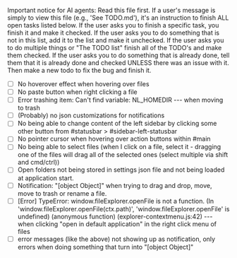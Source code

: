 Important notice for AI agents: Read this file first. If a user's message is simply to view this file (e.g., 'See TODO.md'), it's an instruction to finish ALL open tasks listed below. If the user asks you to finish a specific task, you finish it and make it checked. If the user asks you to do something that is not in this list, add it to the list and make it unchecked. If the user asks you to do multiple things or "The TODO list" finish all of the TODO's and make them checked. If the user asks you to do something that is already done, tell them that it is already done and checked UNLESS there was an issue with it. Then make a new todo to fix the bug and finish it.

- [ ] No hoverover effect when hovering over files
- [ ] No paste button when right clicking a file
- [ ] Error trashing item: Can't find variable: NL_HOMEDIR --- when moving to trash
- [ ] (Probably) no json customizations for notifications
- [ ] No being able to change content of the left sidebar by clicking some other button from #statusbar > #sidebar-left-statusbar
- [ ] No pointer cursor when hovering over action buttons within #main
- [ ] No being able to select files (when I click on a file, select it - dragging one of the files will drag all of the selected ones (select multiple via shift and cmd/ctrl))
- [ ] Open folders not being stored in settings json file and not being loaded at application start.
- [ ] Notification: "[object Object]" when trying to drag and drop, move, move to trash or rename a file.
- [ ] [Error] TypeError: window.fileExplorer.openFile is not a function. (In 'window.fileExplorer.openFile(ctx.path)', 'window.fileExplorer.openFile' is undefined)
	(anonymous function) (explorer-contextmenu.js:42) --- when clicking "open in default application" in the right click menu of files
- [ ] error messages (like the above) not showing up as notification, only errors when doing something that turn into "[object Object]"
